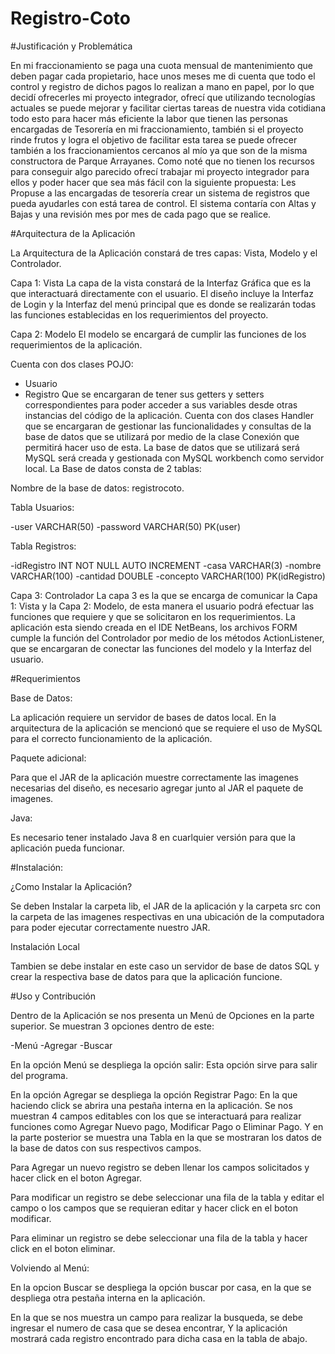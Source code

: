 # Registro-Coto
#Justificación y Problemática

En mi fraccionamiento se paga una cuota mensual de mantenimiento que deben pagar cada propietario, hace unos meses me di cuenta que todo el control y registro de dichos pagos lo realizan a mano en papel, por lo que decidí ofrecerles mi proyecto integrador, ofrecí que utilizando tecnologías actuales se puede mejorar y facilitar ciertas tareas de nuestra vida cotidiana todo esto para hacer más eficiente la labor que tienen las personas encargadas de Tesorería en mi fraccionamiento, también si el proyecto rinde frutos y logra el objetivo de facilitar esta tarea se puede ofrecer también a los fraccionamientos cercanos al mío ya que son de la misma constructora de Parque Arrayanes.
Como noté que no tienen los recursos para conseguir algo parecido ofrecí trabajar mi proyecto integrador para ellos y poder hacer que sea más fácil con la siguiente propuesta:
Les Propuse a las encargadas de tesorería crear un sistema de registros que pueda ayudarles con está tarea de control. El sistema contaría con Altas y Bajas y una revisión mes por mes de cada pago que se realice.

#Arquitectura de la Aplicación

La Arquitectura de la Aplicación constará de tres capas: Vista, Modelo y el Controlador.

Capa 1: Vista
La capa de la vista constará de la Interfaz Gráfica que es la que interactuará directamente con el usuario. El diseño incluye la Interfaz de Login y la Interfaz del menú principal que es donde se realizarán todas las funciones establecidas en los requerimientos del proyecto.

Capa 2: Modelo
El modelo se encargará de cumplir las funciones de los requerimientos de la aplicación.

Cuenta con dos clases POJO:
-	Usuario
-	Registro
Que se encargaran de tener sus getters y setters correspondientes para poder acceder a sus variables desde otras instancias del código de la aplicación.
Cuenta con dos clases Handler que se encargaran de gestionar las funcionalidades y consultas de la base de datos que se utilizará por medio de la clase Conexión que permitirá hacer uso de esta.
La base de datos que se utilizará será MySQL será creada y gestionada con MySQL workbench como servidor local.
La Base de datos consta de 2 tablas:

Nombre de la base de datos: registrocoto.

Tabla Usuarios:

-user VARCHAR(50)
-password VARCHAR(50)
PK(user)

Tabla Registros:

-idRegistro INT NOT NULL AUTO INCREMENT
-casa VARCHAR(3)
-nombre VARCHAR(100)
-cantidad DOUBLE
-concepto VARCHAR(100)
PK(idRegistro)

Capa 3: Controlador
La capa 3 es la que se encarga de comunicar la Capa 1: Vista y la Capa 2: Modelo, de esta manera el usuario podrá efectuar las funciones que requiere y que se solicitaron en los requerimientos.
La aplicación esta siendo creada en el IDE NetBeans, los archivos FORM cumple la función del Controlador por medio de los métodos ActionListener, que se encargaran de conectar las funciones del modelo y la Interfaz del usuario.

#Requerimientos

Base de Datos:

La aplicación requiere un servidor de bases de datos local. 
En la arquitectura de la aplicación se mencionó que se requiere el uso de MySQL para el correcto funcionamiento de la aplicación.

Paquete adicional:

Para que el JAR de la aplicación muestre correctamente las imagenes necesarias del diseño, es necesario agregar junto al JAR el paquete de imagenes.

Java:

Es necesario tener instalado Java 8 en cuarlquier versión para que la aplicación pueda funcionar.

#Instalación:

¿Como Instalar la Aplicación?

Se deben Instalar la carpeta lib, el JAR de la aplicación y la carpeta src con la carpeta de las imagenes respectivas en una ubicación de la computadora para poder ejecutar correctamente nuestro JAR.

Instalación Local

Tambien se debe instalar en este caso un servidor de base de datos SQL y crear la respectiva base de datos para que la aplicación funcione.

#Uso y Contribución

Dentro de la Aplicación se nos presenta un Menú de Opciones en la parte superior.
Se muestran 3 opciones dentro de este:

-Menú
-Agregar
-Buscar

En la opción Menú se despliega la opción salir: Esta opción sirve para salir del programa.

En la opción Agregar se despliega la opción Registrar Pago: En la que haciendo click se abrira una pestaña interna en la aplicación.
Se nos muestran 4 campos editables con los que se interactuará para realizar funciones como Agregar Nuevo pago, Modificar Pago o Eliminar Pago.
Y en la parte posterior se muestra una Tabla en la que se mostraran los datos de la base de datos con sus respectivos campos.

Para Agregar un nuevo registro se deben llenar los campos solicitados y hacer click en el boton Agregar.

Para modificar un registro se debe seleccionar una fila de la tabla y editar el campo o los campos que se requieran editar y hacer click en el boton modificar.

Para eliminar un registro se debe seleccionar una fila de la tabla y hacer click en el boton eliminar.

Volviendo al Menú:

En la opcion Buscar se despliega la opción buscar por casa, en la que se despliega otra pestaña interna en la aplicación.

En la que se nos muestra un campo para realizar la busqueda, se debe ingresar el numero de casa que se desea encontrar, Y la aplicación mostrará cada registro encontrado para dicha casa en la tabla de abajo.

